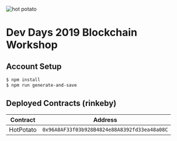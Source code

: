 ![hot potato](https://upload.wikimedia.org/wikipedia/commons/thumb/9/93/BakedPotatoWithButter.jpg/313px-BakedPotatoWithButter.jpg)

# Dev Days 2019 Blockchain Workshop

## Account Setup

```bash
$ npm install
$ npm run generate-and-save
```

## Deployed Contracts (rinkeby)

| Contract  | Address                                      |
| --------- | -------------------------------------------- |
| HotPotato | `0x96A8AF33f03b928B4824e88A8392fd33ea48a08C` |
